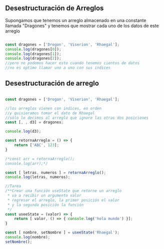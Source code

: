 ## Desestructuración de Arreglos
Supongamos que tenemos un arreglo almacenado en una constante llamada "Dragones" y tenemos que mostrar cada uno de los datos de este arreglo
```js

const dragones = ['Drogon', 'Viserion', 'Rhaegal'];
console.log(dragones[0]);
console.log(dragones[1]);
console.log(dragones[2]);
//pero no podemos hacer esto cuando tenemos cientos de datos 
//no es optimo llamar uno a uno con sus indices
```

## Desestructuración de arreglo
```js

const dragones = ['Drogon', 'Viserion', 'Rhaegal'];

//los arreglos vienen con indices, en orden
//y quisieramos tomar el dato de Rhaegal
//sólo le decimos al arreglo que ignore las otras dos posiciones
const [, , d3] = dragones;

console.log(d3);

const retornaArreglo = () => {
    return ['ABC', 123];
}

/*const arr = retornaArreglo();
console.log(arr);*/

const [ letras, numeros ] = retornaArreglo();
console.log(letras, numeros);

//Tarea
/**Crear una función useState que retorne un arreglo
 * va a recibir un argumento valor
 * regresar el arreglo, la primer posición el valor
 * y la segunda posición la función
 */
const useeState = (valor) => {
    return [ valor, () => { console.log('hola mundo') }];
}

const [ nombre, setNombre ] = useeState('Rhaegal');
console.log(nombre);
setNombre();
```